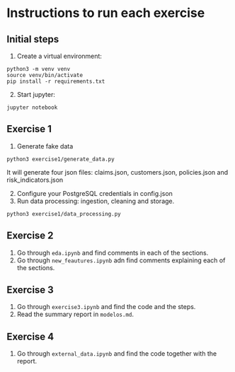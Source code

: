 # Instructions to run each exercise

## Initial steps

1. Create a virtual environment:

```
python3 -m venv venv
source venv/bin/activate
pip install -r requirements.txt 
```

2. Start jupyter:

```
jupyter notebook
```

## Exercise 1

1. Generate fake data

```
python3 exercise1/generate_data.py
```

It will generate four json files: claims.json, customers.json, policies.json and risk_indicators.json

2. Configure your PostgreSQL credentials in config.json
3. Run data processing: ingestion, cleaning and storage.

```
python3 exercise1/data_processing.py
```

## Exercise 2

1. Go through `eda.ipynb` and find comments in each of the sections.
2. Go through `new_feautures.ipynb` adn find comments explaining each of the sections.

## Exercise 3

1. Go through `exercise3.ipynb` and find the code and the steps.
2. Read the summary report in `modelos.md`.

## Exercise 4

1. Go through `external_data.ipynb` and find the code together with the report.

